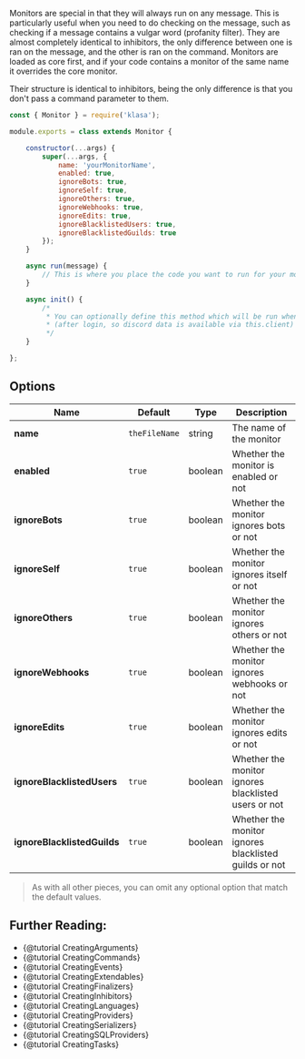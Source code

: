 Monitors are special in that they will always run on any message. This is particularly
useful when you need to do checking on the message, such as checking if a message
contains a vulgar word (profanity filter). They are almost completely identical to
inhibitors, the only difference between one is ran on the message, and the other
is ran on the command. Monitors are loaded as core first, and if your code contains
a monitor of the same name it overrides the core monitor.

Their structure is identical to inhibitors, being the only difference is that you
don't pass a command parameter to them.

```javascript
const { Monitor } = require('klasa');

module.exports = class extends Monitor {

	constructor(...args) {
		super(...args, {
			name: 'yourMonitorName',
			enabled: true,
			ignoreBots: true,
			ignoreSelf: true,
			ignoreOthers: true,
			ignoreWebhooks: true,
			ignoreEdits: true,
			ignoreBlacklistedUsers: true,
			ignoreBlacklistedGuilds: true
		});
	}

	async run(message) {
		// This is where you place the code you want to run for your monitor
	}

	async init() {
		/*
		 * You can optionally define this method which will be run when the bot starts
		 * (after login, so discord data is available via this.client)
		 */
	}

};
```

## Options

| Name                        | Default       | Type    | Description                                           |
| --------------------------- | ------------- | ------- | ----------------------------------------------------- |
| **name**                    | `theFileName` | string  | The name of the monitor                               |
| **enabled**                 | `true`        | boolean | Whether the monitor is enabled or not                 |
| **ignoreBots**              | `true`        | boolean | Whether the monitor ignores bots or not               |
| **ignoreSelf**              | `true`        | boolean | Whether the monitor ignores itself or not             |
| **ignoreOthers**            | `true`        | boolean | Whether the monitor ignores others or not             |
| **ignoreWebhooks**          | `true`        | boolean | Whether the monitor ignores webhooks or not           |
| **ignoreEdits**             | `true`        | boolean | Whether the monitor ignores edits or not              |
| **ignoreBlacklistedUsers**  | `true`        | boolean | Whether the monitor ignores blacklisted users or not  |
| **ignoreBlacklistedGuilds** | `true`        | boolean | Whether the monitor ignores blacklisted guilds or not |

>As with all other pieces, you can omit any optional option that match the default values.

## Further Reading:

- {@tutorial CreatingArguments}
- {@tutorial CreatingCommands}
- {@tutorial CreatingEvents}
- {@tutorial CreatingExtendables}
- {@tutorial CreatingFinalizers}
- {@tutorial CreatingInhibitors}
- {@tutorial CreatingLanguages}
- {@tutorial CreatingProviders}
- {@tutorial CreatingSerializers}
- {@tutorial CreatingSQLProviders}
- {@tutorial CreatingTasks}
